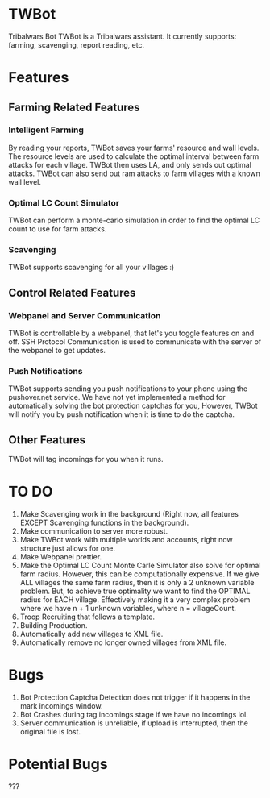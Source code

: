# TWBot #
Tribalwars Bot
TWBot is a Tribalwars assistant.
It currently supports: farming, scavenging, report reading, etc.

# Features #
## Farming Related Features ##
### Intelligent Farming ###
By reading your reports, TWBot saves your farms' resource and wall levels.
The resource levels are used to calculate the optimal interval between farm attacks for each village.
TWBot then uses LA, and only sends out optimal attacks.
TWBot can also send out ram attacks to farm villages with a known wall level.

### Optimal LC Count Simulator ###
TWBot can perform a monte-carlo simulation in order to find the optimal LC count to use for farm attacks.

### Scavenging ###
TWBot supports scavenging for all your villages :)

## Control Related Features ##
### Webpanel and Server Communication ###
TWBot is controllable by a webpanel, that let's you toggle features on and off.
SSH Protocol Communication is used to communicate with the server of the webpanel to get updates.

### Push Notifications ###
TWBot supports sending you push notifications to your phone using the pushover.net service.
We have not yet implemented a method for automatically solving the bot protection captchas for you,
However, TWBot will notify you by push notification when it is time to do the captcha.

## Other Features ##
TWBot will tag incomings for you when it runs.

# TO DO #
1. Make Scavenging work in the background (Right now, all features EXCEPT Scavenging functions in the background).
2. Make communication to server more robust.
3. Make TWBot work with multiple worlds and accounts, right now structure just allows for one.
4. Make Webpanel prettier.
5. Make the Optimal LC Count Monte Carle Simulator also solve for optimal farm radius. However, this can be computationally expensive. If we give ALL villages the same farm radius, then it is only a 2 unknown variable problem. But, to achieve true optimality we want to find the OPTIMAL radius for EACH village. Effectively making it a very complex problem where we have n + 1 unknown variables, where n = villageCount.
6. Troop Recruiting that follows a template.
7. Building Production.
8. Automatically add new villages to XML file.
9. Automatically remove no longer owned villages from XML file.

# Bugs #
1. Bot Protection Captcha Detection does not trigger if it happens in the mark incomings window.
2. Bot Crashes during tag incomings stage if we have no incomings lol.
3. Server communication is unreliable, if upload is interrupted, then the original file is lost.

# Potential Bugs #
???
